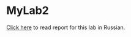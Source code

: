 # MyLab2 

[Click here](https://github.com/alexeysp11/stm32Labs/blob/master/MyLab2/report.adoc)
 to read report for this lab in Russian. 